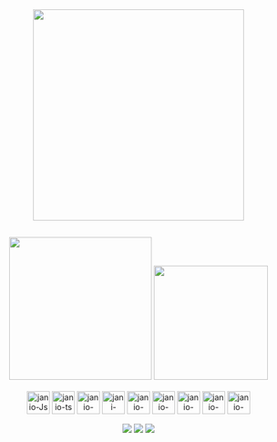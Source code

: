 <div align="center">
    <img width="370em" align="center" src="https://user-images.githubusercontent.com/95763551/248424374-d412837f-6ab3-4897-b464-925308c79488.gif"/> 
</div>

##
<div align="center" style="display: inline_block">
    <img width="250em" src="https://github-readme-stats-git-masterrstaa-rickstaa.vercel.app/api/top-langs/?username=janioofi&theme=midnight-purple"/>
    <img height="200em" src="https://github-readme-stats.vercel.app/api?username=janioofi&theme=midnight-purple"/>
</div>
   
<div align="center" style="display: inline_block"><br>
  <img align="center" alt="janio-Js" height="40" width="40" src="https://cdn.jsdelivr.net/gh/devicons/devicon/icons/javascript/javascript-plain.svg">
  <img align="center" alt="janio-ts" height="40" width="40" src="https://cdn.jsdelivr.net/gh/devicons/devicon/icons/typescript/typescript-plain.svg">
  <img align="center" alt="janio-HTML" height="40" width="40" src="https://cdn.jsdelivr.net/gh/devicons/devicon/icons/html5/html5-plain.svg">
  <img align="center" alt="jani-CSS" height="40" width="40" src="https://cdn.jsdelivr.net/gh/devicons/devicon/icons/css3/css3-plain.svg">
  <img align="center" alt="janio-angular" height="40" width="40" src="https://cdn.jsdelivr.net/gh/devicons/devicon/icons/angularjs/angularjs-plain.svg" />
  <img align="center" alt="janio-java" height="40" width="40" src="https://cdn.jsdelivr.net/gh/devicons/devicon/icons/java/java-original.svg" />
  <img align="center" alt="janio-spring" height="40" width="40" src="https://cdn.jsdelivr.net/gh/devicons/devicon/icons/spring/spring-original.svg" />
  <img align="center" alt="janio-mysql" height="40" width="40" src="https://cdn.jsdelivr.net/gh/devicons/devicon/icons/mysql/mysql-plain.svg" />
  <img align="center" alt="janio-mysql" height="40" width="40" src="https://cdn.jsdelivr.net/gh/devicons/devicon/icons/postgresql/postgresql-plain.svg" />
</div>
 <div align="center" style="display: inline_block"><br> 
    <a href="https://instagram.com/janioofi" target="_blank">
    <img src="https://img.shields.io/badge/Instagram-000?style=for-the-badge&logo=instagram" target="_blank"></a>
    <a href = "mailto:janioofi@gmail.com">
    <img src="https://img.shields.io/badge/-Gmail-000?style=for-the-badge&logo=gmail&logoColor=white" target="_blank"></a>
    <a href="https://www.linkedin.com/in/janioofi/"  target="_blank">
    <img src="https://img.shields.io/badge/LinkedIn-000?style=for-the-badge&logo=linkedin&logoColor=0E76A8" target="_blank"></a> 
 </div>
</div>
